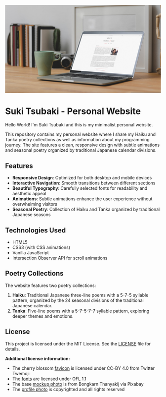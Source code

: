![Preview](/assets/images/preview.jpg "Preview of the Website")

# Suki Tsubaki - Personal Website
Hello World! I'm Suki Tsubaki and this is my minimalist personal website.

This repository contains my personal website where I share my Haiku and Tanka poetry collections as well as information about my programming journey. The site features a clean, responsive design with subtle animations and seasonal poetry organized by traditional Japanese calendar divisions.

## Features

- **Responsive Design**: Optimized for both desktop and mobile devices
- **Interactive Navigation**: Smooth transitions between different sections
- **Beautiful Typography**: Carefully selected fonts for readability and aesthetic appeal
- **Animations**: Subtle animations enhance the user experience without overwhelming visitors
- **Seasonal Poetry**: Collection of Haiku and Tanka organized by traditional Japanese seasons

## Technologies Used

- HTML5
- CSS3 (with CSS animations)
- Vanilla JavaScript
- Intersection Observer API for scroll animations

## Poetry Collections

The website features two poetry collections:

1. **Haiku**: Traditional Japanese three-line poems with a 5-7-5 syllable pattern, organized by the 24 seasonal divisions of the traditional Japanese calendar.
2. **Tanka**: Five-line poems with a 5-7-5-7-7 syllable pattern, exploring deeper themes and emotions.

## License

This project is licensed under the MIT License. See the [LICENSE](LICENSE) file for details.

**Additional license information:**
* The cherry blossom [favicon](assets/favicon) is licensed under CC-BY 4.0 from Twitter Twemoji
* The [fonts](assets/fonts) are licensed under OFL 1.1
* The base [mockup photo](assets/images/preview.jpg) is from Bongkarn Thanyakij via Pixabay
* The [profile photo](assets/images/suki-tsubaki.jpeg) is copyrighted and all rights reserved
